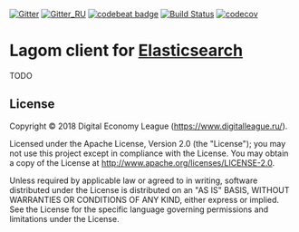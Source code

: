 [![Gitter](https://img.shields.io/badge/chat-gitter-purple.svg)](https://gitter.im/taymyr/taymyr)
[![Gitter_RU](https://img.shields.io/badge/chat-russian%20channel-purple.svg)](https://gitter.im/taymyr/taymyr_ru)
[![codebeat badge](https://codebeat.co/badges/86fbe835-7f06-43b1-95da-ecddc0a0ebe1)](https://codebeat.co/projects/github-com-taymyr-lagom-elasticsearch-client-java-develop)
[![Build Status](https://travis-ci.org/taymyr/lagom-elasticsearch-client-java.svg?branch=develop)](https://travis-ci.org/taymyr/lagom-elasticsearch-client-java)
[![codecov](https://codecov.io/gh/taymyr/lagom-elasticsearch-client-java/branch/develop/graph/badge.svg)](https://codecov.io/gh/taymyr/lagom-elasticsearch-client-java)

# Lagom client for [Elasticsearch](https://www.elastic.co/products/elasticsearch)

TODO

## License

Copyright © 2018 Digital Economy League (https://www.digitalleague.ru/).

Licensed under the Apache License, Version 2.0 (the "License"); you may not use this project except in compliance with the License. You may obtain a copy of the License at http://www.apache.org/licenses/LICENSE-2.0.

Unless required by applicable law or agreed to in writing, software distributed under the License is distributed on an "AS IS" BASIS, WITHOUT WARRANTIES OR CONDITIONS OF ANY KIND, either express or implied. See the License for the specific language governing permissions and limitations under the License.


